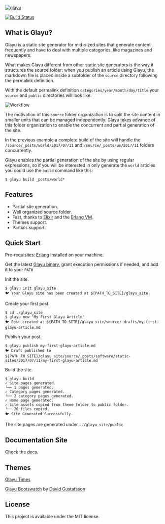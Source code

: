 [![glayu](https://cdn.rawgit.com/pmartinezalvarez/glayu/a3626e17/glayu.svg)](http://www.glayu.com)


[![Build Status](https://travis-ci.org/pmartinezalvarez/glayu.svg?branch=master)](https://travis-ci.org/pmartinezalvarez/glayu)

## What is Glayu?
Glayu is a static site generator for mid-sized sites that generate content frequently and have to deal with multiple categories, like magazines and newspapers.

What makes Glayu different from other static site generators is the way it structures the source folder: when you publish an article using Glayu, the markdown file is placed inside a subfolder of the `source` directory following the permalink definition.

With the default permalink definition `categories/year/month/day/title`  your `source` and `public` directories will look like:

![Workflow](http://d33wubrfki0l68.cloudfront.net/461058aadfeee3aaff45fe46765498c74f7c5edc/62dee/assets/images/overview/workflow.png)

The motivation of this `source` folder organization is to split the site content in smaller units that can be managed independently. Glayu takes advance of this folder organization to enable the concurrent and partial generation of the site. 

In the previous example a complete build of the site will handle the `/source/_posts/world/2017/07/11` and `/source/_posts/us/2017/11`  folders concurrently. 

Glayu enables the partial generation of the site by using regular expressions, so if you will be interested in only generate the `world` articles you could use the `build` command like this:
   
```console
$ glayu build _posts/world*
```

## Features

* Partial site generation.
* Well organized source folder.
* Fast, thanks to [Elixir](https://elixir-lang.org/) and the [Erlang VM](http://www.erlang.org/).
* Themes support.
* Partials support.

## Quick Start

Pre-requisites: [Erlang](http://www.erlang.org/downloads) installed on your machine.

Get the latest [Glayu binary](https://github.com/pmartinezalvarez/glayu/raw/master/apps/glayu_cli/glayu), grant execution permissions if needed, and add it to your `PATH`

Init the site.

```console
$ glayu init glayu_site
🐦 Your Glayu site has been created at ${PATH_TO_SITE}/glayu_site
```

Create your first post.

```console
$ cd ./glayu_site
$ glayu new "My First Glayu Article"
🐦 Post created at ${PATH_TO_SITE}/glayu_site/source/_drafts/my-first-glayu-article.md
```

Publish your post.

```console
$ glayu publish my-first-glayu-article.md
🐦 Draft published to ${PATH_TO_SITE}/glayu_site/source/_posts/software/static-sites/2017/07/11/my-first-glayu-article.md
```

Build the site.

```console
$ glayu build
✓ Site pages generated.
└── 1 pages generated.
✓ Category pages generated.
└── 2 category pages generated.
✓ Home page generated.
✓ Site assets copied from theme folder to public folder.
└── 20 files copied.
🐦 Site Generated Successfully.
```
The site pages are generated under `../glayu_site/public`

## Documentation Site

Check the [docs](http://www.glayu.com/overview).

## Themes

[Glayu Times](https://github.com/pmartinezalvarez/glayu-times-theme)

[Glayu Bootswatch](https://github.com/gnucifer/glayu-bootswatch) by [David Gustafsson](https://github.com/gnucifer)



## License

This project is available under the MIT license.
  